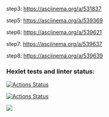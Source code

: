 step3: https://asciinema.org/a/531837

step5: https://asciinema.org/a/539369

step6: https://asciinema.org/a/539621

step7: https://asciinema.org/a/539637

step8: https://asciinema.org/a/539639

### Hexlet tests and linter status:
[![Actions Status](https://github.com/Taumaturgist/fullstack-javascript-project-46/workflows/hexlet-check/badge.svg)](https://github.com/Taumaturgist/fullstack-javascript-project-46/actions)

[![Actions Status](https://github.com/Taumaturgist/fullstack-javascript-project-46/workflows/hello-world/badge.svg)](https://github.com/Taumaturgist/fullstack-javascript-project-46/actions)

<a href="https://codeclimate.com/github/Taumaturgist/fullstack-javascript-project-46/maintainability"><img src="https://api.codeclimate.com/v1/badges/423047d08bf8cc9a69ff/maintainability" /></a>